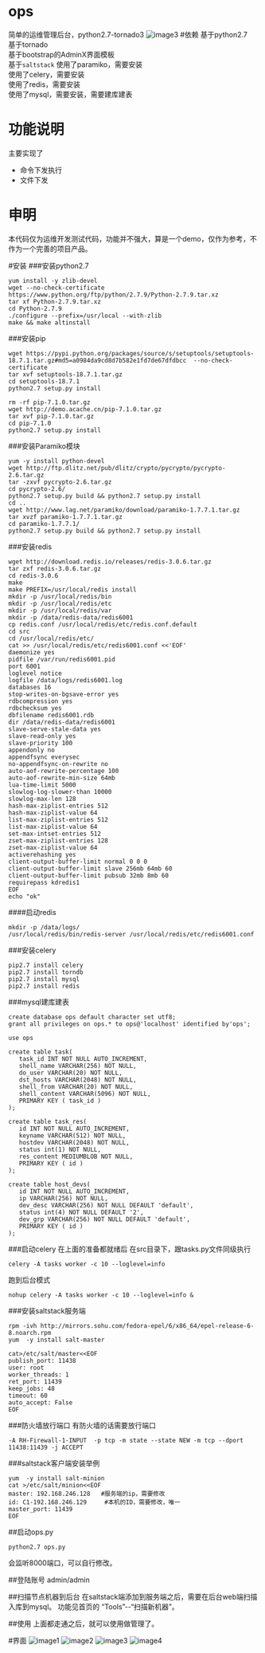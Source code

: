 # ops
简单的运维管理后台，python2.7-tornado3
![image3](https://github.com/cnkedao/ops/raw/master/1/3.jpg)
#依赖
基于python2.7    
基于tornado    
基于bootstrap的AdminX界面模板    
基于`saltstack`
使用了paramiko，需要安装    
使用了celery，需要安装    
使用了redis，需要安装    
使用了mysql，需要安装，需要建库建表

# 功能说明
主要实现了
* 命令下发执行
* 文件下发

# 申明
本代码仅为运维开发测试代码，功能并不强大，算是一个demo，仅作为参考，不作为一个完善的项目产品。

#安装
###安装python2.7
```
yum install -y zlib-devel
wget --no-check-certificate https://www.python.org/ftp/python/2.7.9/Python-2.7.9.tar.xz
tar xf Python-2.7.9.tar.xz
cd Python-2.7.9
./configure --prefix=/usr/local --with-zlib
make && make altinstall
```
###安装pip
```
wget https://pypi.python.org/packages/source/s/setuptools/setuptools-18.7.1.tar.gz#md5=a0984da9cd8d7b582e1fd7de67dfdbcc  --no-check-certificate
tar xvf setuptools-18.7.1.tar.gz
cd setuptools-18.7.1
python2.7 setup.py install

rm -rf pip-7.1.0.tar.gz
wget http://demo.acache.cn/pip-7.1.0.tar.gz
tar xvf pip-7.1.0.tar.gz
cd pip-7.1.0
python2.7 setup.py install
```

###安装Paramiko模块
```
yum -y install python-devel
wget http://ftp.dlitz.net/pub/dlitz/crypto/pycrypto/pycrypto-2.6.tar.gz
tar -zxvf pycrypto-2.6.tar.gz
cd pycrypto-2.6/
python2.7 setup.py build && python2.7 setup.py install
cd ..
wget http://www.lag.net/paramiko/download/paramiko-1.7.7.1.tar.gz
tar xvzf paramiko-1.7.7.1.tar.gz
cd paramiko-1.7.7.1/
python2.7 setup.py build && python2.7 setup.py install
```

###安装redis
```
wget http://download.redis.io/releases/redis-3.0.6.tar.gz
tar zxf redis-3.0.6.tar.gz
cd redis-3.0.6
make
make PREFIX=/usr/local/redis install
mkdir -p /usr/local/redis/bin
mkdir -p /usr/local/redis/etc
mkdir -p /usr/local/redis/var
mkdir -p /data/redis-data/redis6001
cp redis.conf /usr/local/redis/etc/redis.conf.default
cd src
cd /usr/local/redis/etc/
cat >> /usr/local/redis/etc/redis6001.conf <<'EOF'
daemonize yes
pidfile /var/run/redis6001.pid
port 6001
loglevel notice
logfile /data/logs/redis6001.log
databases 16
stop-writes-on-bgsave-error yes
rdbcompression yes
rdbchecksum yes
dbfilename redis6001.rdb
dir /data/redis-data/redis6001
slave-serve-stale-data yes
slave-read-only yes
slave-priority 100
appendonly no
appendfsync everysec
no-appendfsync-on-rewrite no
auto-aof-rewrite-percentage 100
auto-aof-rewrite-min-size 64mb
lua-time-limit 5000
slowlog-log-slower-than 10000
slowlog-max-len 128
hash-max-ziplist-entries 512
hash-max-ziplist-value 64
list-max-ziplist-entries 512
list-max-ziplist-value 64
set-max-intset-entries 512
zset-max-ziplist-entries 128
zset-max-ziplist-value 64
activerehashing yes
client-output-buffer-limit normal 0 0 0
client-output-buffer-limit slave 256mb 64mb 60
client-output-buffer-limit pubsub 32mb 8mb 60
requirepass kdredis1
EOF
echo "ok"
```

####启动redis
```
mkdir -p /data/logs/
/usr/local/redis/bin/redis-server /usr/local/redis/etc/redis6001.conf
```

###安装celery
```
pip2.7 install celery
pip2.7 install torndb
pip2.7 install mysql
pip2.7 install redis
```

###mysql建库建表
```
create database ops default character set utf8;
grant all privileges on ops.* to ops@'localhost' identified by'ops';

use ops

create table task(
   task_id INT NOT NULL AUTO_INCREMENT,
   shell_name VARCHAR(256) NOT NULL,
   do_user VARCHAR(20) NOT NULL,
   dst_hosts VARCHAR(2048) NOT NULL,
   shell_from VARCHAR(20) NOT NULL,
   shell_content VARCHAR(5096) NOT NULL,
   PRIMARY KEY ( task_id )
);

create table task_res(
   id INT NOT NULL AUTO_INCREMENT,
   keyname VARCHAR(512) NOT NULL,
   hostdev VARCHAR(2048) NOT NULL,
   status int(1) NOT NULL,
   res_content MEDIUMBLOB NOT NULL,
   PRIMARY KEY ( id )
);

create table host_devs(
   id INT NOT NULL AUTO_INCREMENT,
   ip VARCHAR(256) NOT NULL,
   dev_desc VARCHAR(256) NOT NULL DEFAULT 'default',
   status int(4) NOT NULL DEFAULT '2',
   dev_grp VARCHAR(256) NOT NULL DEFAULT 'default',
   PRIMARY KEY ( id )
);

```

###启动celery
在上面的准备都就绪后
在src目录下，跟tasks.py文件同级执行
```
celery -A tasks worker -c 10 --loglevel=info
```
跑到后台模式
```
nohup celery -A tasks worker -c 10 --loglevel=info &
```
###安装saltstack服务端
```
rpm -ivh http://mirrors.sohu.com/fedora-epel/6/x86_64/epel-release-6-8.noarch.rpm
yum  -y install salt-master

cat>/etc/salt/master<<EOF
publish_port: 11438     
user: root                     
worker_threads: 1               
ret_port: 11439                
keep_jobs: 48                  
timeout: 60                     
auto_accept: False
EOF
```

###防火墙放行端口
有防火墙的话需要放行端口
```
-A RH-Firewall-1-INPUT  -p tcp -m state --state NEW -m tcp --dport 11438:11439 -j ACCEPT
```

###saltstack客户端安装举例
```
yum  -y install salt-minion
cat >/etc/salt/minion<<EOF
master: 192.168.246.128   #服务端的ip，需要修改    
id: C1-192.168.246.129     #本机的ID，需要修改，唯一     
master_port: 11439         
EOF
```

##启动ops.py
```
python2.7 ops.py
```
会监听8000端口，可以自行修改。

##登陆账号
admin/admin

##扫描节点机器到后台
在saltstack端添加到服务端之后，需要在后台web端扫描入库到mysql。
功能见首页的 “Tools”--“扫描新机器”。

##使用
上面都走通之后，就可以使用做管理了。

#界面
![image1](https://github.com/cnkedao/ops/raw/master/1/1.jpg)
![image2](https://github.com/cnkedao/ops/raw/master/1/2.jpg)
![image3](https://github.com/cnkedao/ops/raw/master/1/3.jpg)
![image4](https://github.com/cnkedao/ops/raw/master/1/4.jpg)